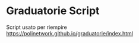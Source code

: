 # Graduatorie Script

Script usato per riempire https://polinetwork.github.io/graduatorie/index.html
